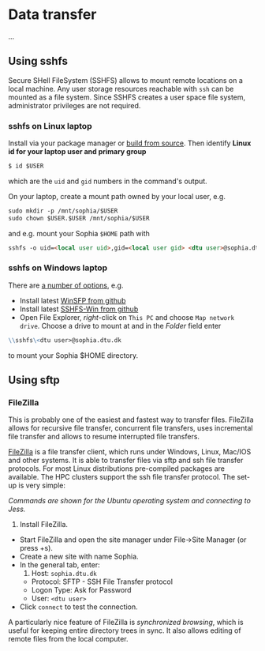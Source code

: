 # Data transfer

...

## Using sshfs

Secure SHell FileSystem (SSHFS) allows to mount remote locations on a local machine.
Any user storage resources reachable with `ssh` can be mounted as a file system. 
Since SSHFS creates a user space file system, administrator privileges are not required.

### sshfs on Linux laptop

Install via your package manager or [build from source](https://github.com/libfuse/sshfs).
Then identify **Linux id for your laptop user and primary group**
```md
$ id $USER
```
which are the `uid` and `gid` numbers in the command's output.

On your laptop, create a mount path owned by your local user, e.g.
```md
sudo mkdir -p /mnt/sophia/$USER
sudo chown $USER.$USER /mnt/sophia/$USER
```
and e.g. mount your Sophia `$HOME` path with
```md
sshfs -o uid=<local user uid>,gid=<local user gid> <dtu user>@sophia.dtu.dk:/home/<dtu user> /mnt/sophia/<local user name>
```

### sshfs on Windows laptop

There are [a number of options](https://nelsonslog.wordpress.com/2017/07/19/windows-sshfs-clients/), e.g.

- Install latest [WinSFP from github](https://github.com/billziss-gh/winfsp/releases)
- Install latest [SSHFS-Win from github](https://github.com/billziss-gh/sshfs-win/releases)
- Open File Explorer, *right*-click on `This PC` and choose `Map network drive`. Choose a drive to mount at and in the *Folder* field enter
```md
\\sshfs\<dtu user>@sophia.dtu.dk
```
to mount your Sophia $HOME directory.

## Using sftp

### FileZilla

This is probably one of the easiest and fastest way to transfer files. FileZilla
allows for recursive file transfer, concurrent file transfers, uses incremental
file transfer and allows to resume interrupted file transfers.

[FileZilla](https://sourceforge.net/projects/filezilla/) is a file transfer client,
which runs under Windows, Linux, Mac/IOS and other systems. It is able to transfer
files via sftp and ssh file transfer protocols. For most Linux distributions
pre-compiled packages are available. The HPC clusters support the ssh file transfer
protocol. The set-up is very simple:

*Commands are shown for the Ubuntu operating system and connecting to Jess.*

1.  Install FileZilla.
+   Start FileZilla and open the site manager under File->Site Manager (or press <CTRL>+s).
+   Create a new site with name Sophia.
+   In the general tab, enter:
    1.  Host: `sophia.dtu.dk`
    +   Protocol: SFTP - SSH File Transfer protocol
    +   Logon Type: Ask for Password
    +   User: `<dtu user>`
+   Click `connect` to test the connection.

A particularly nice feature of FileZilla is *synchronized browsing*, which is useful for
keeping entire directory trees in sync. It also allows editing of remote files from the local computer.
